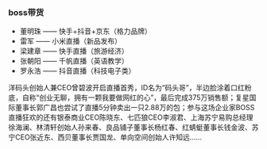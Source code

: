 
### boss带货
- 董明珠 —— 快手+抖音+京东（格力品牌）
- 雷军 —— 小米直播（新品发布）
- 梁建章 —— 快手直播（旅游经济）
- 张朝阳 —— 千帆直播（英语教学）
- 罗永浩 —— 抖音直播（科技电子类）

洋码头创始人兼CEO曾碧波开启直播首秀，ID名为“码头哥”，半边脸涂着口红粉底，自称“创业无聊，拥有一颗我要做网红的心”，最后完成375万销售额；复星国际董事长郭广昌也尝试了直播5分钟卖出一只2.88万的包；参与这场企业家BOSS直播狂欢的还有银泰商业CEO陈晓东、七匹狼CEO李淑君、上海苏宁易购总经理徐海澜、林清轩创始人孙来春、良品铺子董事长杨红春、红蜻蜓董事长钱金波、苏宁CEO张近东、西贝董事长贾国龙、单向空间创始人许知远……